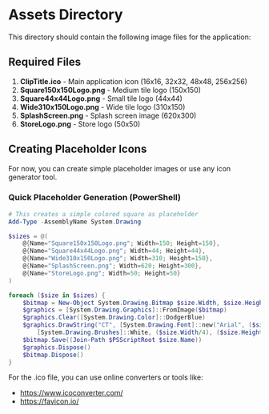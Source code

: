# Assets Directory

This directory should contain the following image files for the application:

## Required Files

1. **ClipTitle.ico** - Main application icon (16x16, 32x32, 48x48, 256x256)
2. **Square150x150Logo.png** - Medium tile logo (150x150)
3. **Square44x44Logo.png** - Small tile logo (44x44)
4. **Wide310x150Logo.png** - Wide tile logo (310x150)
5. **SplashScreen.png** - Splash screen image (620x300)
6. **StoreLogo.png** - Store logo (50x50)

## Creating Placeholder Icons

For now, you can create simple placeholder images or use any icon generator tool.

### Quick Placeholder Generation (PowerShell)

```powershell
# This creates a simple colored square as placeholder
Add-Type -AssemblyName System.Drawing

$sizes = @(
    @{Name="Square150x150Logo.png"; Width=150; Height=150},
    @{Name="Square44x44Logo.png"; Width=44; Height=44},
    @{Name="Wide310x150Logo.png"; Width=310; Height=150},
    @{Name="SplashScreen.png"; Width=620; Height=300},
    @{Name="StoreLogo.png"; Width=50; Height=50}
)

foreach ($size in $sizes) {
    $bitmap = New-Object System.Drawing.Bitmap $size.Width, $size.Height
    $graphics = [System.Drawing.Graphics]::FromImage($bitmap)
    $graphics.Clear([System.Drawing.Color]::DodgerBlue)
    $graphics.DrawString("CT", [System.Drawing.Font]::new("Arial", ($size.Height/3)), 
        [System.Drawing.Brushes]::White, ($size.Width/4), ($size.Height/4))
    $bitmap.Save((Join-Path $PSScriptRoot $size.Name))
    $graphics.Dispose()
    $bitmap.Dispose()
}
```

For the .ico file, you can use online converters or tools like:
- https://www.icoconverter.com/
- https://favicon.io/
